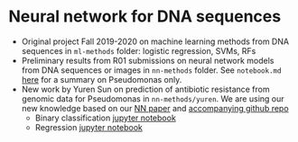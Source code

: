 # Neural network for DNA sequences

- Original project Fall 2019-2020 on machine learning methods from DNA sequences in `ml-methods` folder: logistic regression, SVMs, RFs
- Preliminary results from R01 submissions on neural network models from DNA sequences or images in `nn-methods` folder. See `notebook.md` [here](https://github.com/solislemuslab/dna-nn/blob/master/notebook.md#neural-network-models) for a summary on Pseudomonas only.
- New work by Yuren Sun on prediction of antibiotic resistance from genomic data for Pseudomonas in `nn-methods/yuren`. We are using our new knowledge based on our [NN paper](https://arxiv.org/abs/2012.05995) and [accompanying github repo](https://github.com/solislemuslab/dna-nn-theory)
    - Binary classification [jupyter notebook](https://github.com/solislemuslab/dna-nn/blob/master/nn-methods/yuren/binary-classification-description.ipynb)
    - Regression [jupyter notebook](https://github.com/solislemuslab/dna-nn/blob/master/nn-methods/yuren/regression-description.ipynb)
